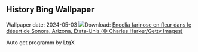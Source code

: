 ## History Bing Wallpaper
Wallpaper date: 2024-05-03
![](https://www.bing.com/th?id=OHR.SonoranSpring_FR-FR5225084633_UHD.jpg&w=1000)Download: [Encelia farinose en fleur dans le désert de Sonora, Arizona, États-Unis (© Charles Harker/Getty Images)](https://www.bing.com/th?id=OHR.SonoranSpring_FR-FR5225084633_UHD.jpg)

Auto get programm by LtgX
